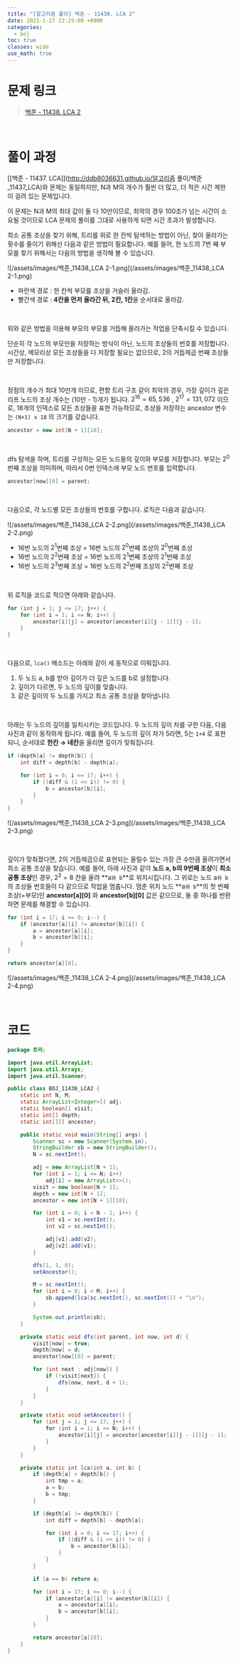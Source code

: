 ```yaml
---
title: "[알고리즘 풀이] 백준 - 11438. LCA 2"
date: 2021-1-27 22:25:00 +0900
categories:
  - boj
toc: true
classes: wide
use_math: true
---
```


# 문제 링크

> [백준 - 11438. LCA 2](https://www.acmicpc.net/problem/11438)

<br>

# 풀이 과정

[[백준 - 11437. LCA]](http://ddb8036631.github.io/알고리즘 풀이/백준_11437_LCA)와 문제는 동일하지만, N과 M의 개수가 훨씬 더 많고, 더 적은 시간 제한이 걸려 있는 문제입니다.

이 문제는 N과 M의 최대 값이 둘 다 10만이므로, 최악의 경우 100초가 넘는 시간이 소요될 것이므로 LCA 문제의 풀이를 그대로 사용하게 되면 시간 초과가 발생합니다.

최소 공통 조상을 찾기 위해, 트리를 위로 한 칸씩 탐색하는 방법이 아닌, 찾아 올라가는 횟수를 줄이기 위해선 다음과 같은 방법이 필요합니다. 예를 들어, 한 노드의 7번 째 부모를 찾기 위해서는 다음의 방법을 생각해 볼 수 있습니다. 

![/assets/images/백준_11438_LCA 2-1.png](/assets/images/백준_11438_LCA 2-1.png)

- 파란색 경로 : 한 칸씩 부모를 조상을 거슬러 올라감.
- 빨간색 경로 : **4칸을 먼저 올라간 뒤, 2칸, 1칸**을 순서대로 올라감.

<br>

위와 같은 방법을 이용해 부모의 부모를 거듭해 올라가는 작업을 단축시킬 수 있습니다.

단순히 각 노드의 부모만을 저장하는 방식이 아닌, 노드의 조상들의 번호를 저장합니다. 시간상, 메모리상 모든 조상들을 다 저장할 필요는 없으므로, 2의 거듭제곱 번째 조상들만 저장합니다.

<br>

정점의 개수가 최대 10만개 이므로, 편향 트리 구조 같이 최악의 경우, 가장 깊이가 깊은 리프 노드의 조상 개수는  (10만 - 1)개가 됩니다.  $2^{16}=65,536$ , $2^{17}=131,072$ 이므로, 18개의 인덱스로 모든 조상들을 표현 가능하므로, 조상을 저장하는 ancestor 변수는 `(N+1) x 18` 의 크기를 갖습니다.

```java
ancestor = new int[N + 1][18];
```

<br>

dfs 탐색을 하며, 트리를 구성하는 모든 노드들의 깊이와 부모를 저장합니다. 부모는 $2^{0}$ 번째 조상을 의미하며, 따라서 0번 인덱스에 부모 노드 번호를 입력합니다.

```java
ancestor[now][0] = parent;
```

<br>

다음으로, 각 노드별 모든 조상들의 번호를 구합니다. 로직은 다음과 같습니다.

![/assets/images/백준_11438_LCA 2-2.png](/assets/images/백준_11438_LCA 2-2.png)

- 16번 노드의 $2^1$번째 조상 = 16번 노드의 $2^0$번째 조상의 $2^0$번째 조상
- 16번 노드의 $2^2$번째 조상 = 16번 노드의 $2^1$번째 조상의 $2^1$번째 조상
- 16번 노드의 $2^3$번째 조상 = 16번 노드의 $2^2$번째 조상의 $2 ^2$번째 조상

<br>

위 로직을 코드로 적으면 아래와 같습니다.

```java
for (int j = 1; j <= 17; j++) {
    for (int i = 1; i <= N; i++) {
        ancestor[i][j] = ancestor[ancestor[i][j - 1]][j - 1];
    }
}
```

<br>

다음으로, `lca()` 메소드는 아래와 같이 세 동작으로 이뤄집니다.

1. 두 노드 a, b를 받아 깊이가 더 깊은 노드를 b로 설정합니다.
2. 깊이가 다르면, 두 노드의 깊이를 맞춥니다.
3. 같은 깊이의 두 노드를 가지고 최소 공통 조상을 찾아냅니다.

<br>

아래는 두 노드의 깊이를 일치시키는 코드입니다. 두 노드의 깊이 차를 구한 다음, 다음 사진과 같이 동작하게 됩니다. 예를 들어, 두 노드의 깊이 차가 5라면, 5는 `1+4` 로 표현되니, 순서대로 **한칸 → 네칸**을 올리면 깊이가 맞춰집니다.

```java
if (depth[a] != depth[b]) {
    int diff = depth[b] - depth[a];

    for (int i = 0; i <= 17; i++) {
        if ((diff & (1 << i)) != 0) {
            b = ancestor[b][i];
        }
    }
}
```

![/assets/images/백준_11438_LCA 2-3.png](/assets/images/백준_11438_LCA 2-3.png)

<br>

깊이가 맞춰졌다면, 2의 거듭제곱으로 표현되는 올릴수 있는 가장 큰 수만큼 올려가면서 최소 공통 조상을 찾습니다.  예를 들어, 아래 사진과 같이 **노드 a, b의 9번째 조상**이 **최소 공통 조상**인 경우, $2^3=8$ 칸을 올려 **a`와 b`**로 위치시킵니다. 그 위로는 노드 a`와 b`의 조상들 번호들이 다 같으므로 작업을 멈춥니다. 멈춘 위치 노드 **a`와 b`**의 첫 번째 조상(=부모)인 **ancestor[a][0]** 와 **ancestor[b][0]** 값은 같으므로, 둘 중 하나를 반환하면 문제를 해결할 수 있습니다.

```java
for (int i = 17; i >= 0; i--) {
    if (ancestor[a][i] != ancestor[b][i]) {
        a = ancestor[a][i];
        b = ancestor[b][i];
    }
}

return ancestor[a][0];
```

![/assets/images/백준_11438_LCA 2-4.png](/assets/images/백준_11438_LCA 2-4.png)

<br>

# 코드

```java
package 트리;

import java.util.ArrayList;
import java.util.Arrays;
import java.util.Scanner;

public class BOJ_11438_LCA2 {
    static int N, M;
    static ArrayList<Integer>[] adj;
    static boolean[] visit;
    static int[] depth;
    static int[][] ancestor;

    public static void main(String[] args) {
        Scanner sc = new Scanner(System.in);
        StringBuilder sb = new StringBuilder();
        N = sc.nextInt();

        adj = new ArrayList[N + 1];
        for (int i = 1; i <= N; i++)
            adj[i] = new ArrayList<>();
        visit = new boolean[N + 1];
        depth = new int[N + 1];
        ancestor = new int[N + 1][18];

        for (int i = 0; i < N - 1; i++) {
            int v1 = sc.nextInt();
            int v2 = sc.nextInt();

            adj[v1].add(v2);
            adj[v2].add(v1);
        }

        dfs(1, 1, 0);
        setAncestor();

        M = sc.nextInt();
        for (int i = 0; i < M; i++) {
            sb.append(lca(sc.nextInt(), sc.nextInt()) + "\n");
        }

        System.out.println(sb);
    }

    private static void dfs(int parent, int now, int d) {
        visit[now] = true;
        depth[now] = d;
        ancestor[now][0] = parent;

        for (int next : adj[now]) {
            if (!visit[next]) {
                dfs(now, next, d + 1);
            }
        }
    }

    private static void setAncestor() {
        for (int j = 1; j <= 17; j++) {
            for (int i = 1; i <= N; i++) {
                ancestor[i][j] = ancestor[ancestor[i][j - 1]][j - 1];
            }
        }
    }

    private static int lca(int a, int b) {
        if (depth[a] > depth[b]) {
            int tmp = a;
            a = b;
            b = tmp;
        }

        if (depth[a] != depth[b]) {
            int diff = depth[b] - depth[a];

            for (int i = 0; i <= 17; i++) {
                if ((diff & (1 << i)) != 0) {
                    b = ancestor[b][i];
                }
            }
        }

        if (a == b) return a;

        for (int i = 17; i >= 0; i--) {
            if (ancestor[a][i] != ancestor[b][i]) {
                a = ancestor[a][i];
                b = ancestor[b][i];
            }
        }

        return ancestor[a][0];
    }
}
```